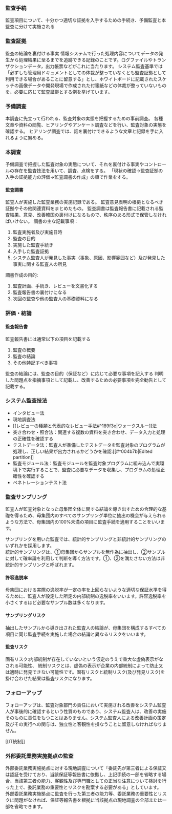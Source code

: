 ### 監査手続
監査項目について、十分かつ適切な証拠を入手するための手続き、予備監査と本監査に分けて実施される

### 監査証拠
監査の結論を裏付ける事実
情報システムで行った処理内容についてデータの発生から処理結果に至るまでを追跡できる記録のことです。ログファイルやトランザクションデータ，出力帳票などがこれに当たります。
システム監査基準では「必ずしも管理用ドキュメントとしての体裁が整っていなくとも監査証拠として利用できる場合があることに留意する」とし、ホワイトボードに記載されたスケッチの画像データや開発現場で作成された付箋紙などの体裁が整っていないものを、必要に応じて監査証拠とする例を挙げています。

### 予備調査
本調査に先立って行われる、監査対象の実態を把握するための事前調査。
各種文章や資料の閲覧、ヒアリングやアンケート調査などを行い、監査対象の実態を確認する。
ヒアリング調査では、話を裏付けできるような文章と記録を手に入れるように努める。

### 本調査
予備調査で把握した監査対象の実態について、それを裏付ける事実やコントロールの存在を監査技法を用いて、調査、点検をする。
「現状の確認->監査証拠の入手の証拠能力の評価->監査調書の作成」の順で作業をする。

#### 監査調書
監査人が実施した監査業務の実施記録である。
監査意見表明の根拠となるべき証拠やその他関連資料をまとめたもの。
監査調書は監査報告書に記載される監査結果、意見、改善韓国の裏付けになるもので、秩序のある形式で保管しなければいけない。
調書の主な記載事項：
1. 監査実施者及び実施日時
2. 監査の目的
3. 実施した監査手続き
4. 入手した監査証拠
5. システム監査人が発見した事実（事象、原因、影響範囲など）及び発見した事実に関する監査人の所見

調書作成の目的:
1. 監査計画、手続き、レビューを文書化する
2. 監査報告書の裏付けになる
3. 次回の監査や他の監査人の基礎資料になる

### 評価・結論
#### 監査報告書
監査報告書には通常以下の項目を記載する
1. 監査の概要
2. 監査の結論
3. その他特記すべき事項

監査の結論には、監査の目的（保証など）に応じて必要な事項を記入する
判明した問題点を指摘事項として記載し、改善するための必要事項を完全勧告として記載する。


### システム監査技法
- インタビュー法
- 現地調査法
- [[レビューの種類と代表的なレビュー手法#^189f3e|ウォークスルー]]法
- 突き合わせ・照合法：関連する複数の資料を突き合わせ、データ入力と処理の正確性を確認する
- テストデータ法：監査人が準備したテストデータを監査対象のプログラムが処理し、正しい結果が出力されるかどうかを確認:[[#^004b7b|Edited partition]]
- 監査モジュール法：監査モジュールを監査対象プログラムに組み込んで実環境下で実行することで、監査に必要なデータを収集し、プログラムの処理正確性を確認する
- ペネトレーションテスト法

### **監査サンプリング**
監査人が監査対象となった母集団全体に関する結論を導き出すための合理的な基礎を得るため、母集団内のすべてのサンプリング単位に抽出の機会が与えられるような方法で、母集団内の100%未満の項目に監査手続を適用することをいいます。

サンプリングを用いた監査では、統計的サンプリングと非統計的サンプリングのいずれかを採用します。  
統計的サンプリングは、①母集団からサンプルを無作為に抽出し、②サンプルに対して確率論を利用して判断を導く方法です。①、②を満たさない方法は非統計的サンプリングと呼ばれます。

#### 許容逸脱率
母集団における実際の逸脱率が一定の率を上回らないような適切な保証水準を得るために、監査人が設定した所定の内部統制の逸脱率をいいます。許容逸脱率を小さくするほど必要なサンプル数は多くなります。

#### サンプリングリスク
抽出したサンプルから導き出された監査人の結論が、母集団を構成するすべての項目に同じ監査手続を実施した場合の結論と異なるリスクをいいます。  
#### 監査リスク
固有リスク:内部統制が存在していないという仮定のうえで重大な虚偽表示がなされる可能性、
統制リスクとは、虚偽の表示が企業の内部統制によって防止又は適時に発見できない可能性です。固有リスクと統制リスク(及び発見リスク)を掛け合わせた結果は監査リスクになります。


### フォローアップ
フォローアップは、監査対象部門の責任において実施される改善をシステム監査人が事後的に確認するという性質のものであり、システム監査人は、改善の実施そのものに責任をもつことはありません。システム監査人による改善計画の策定及びその実行への関与は、独立性と客観性を損なうことに留意しなければなりません。

[[IT統制]]

### 外部委託業務実施拠点の監査
外部委託業務実施拠点に対する現地調査について「委託先が第三者による保証又は認証を受けており、当該保証等報告書に依拠し、上記手続の一部を省略する場合、当該第三者の能力、客観性及び専門職としての正当な注意について検討を行った上で、委託業務の重要性とリスクを勘案する必要がある」としています。  
外部委託業務実施拠点に監査を行った第三者の能力等、委託業務の重要性とリスクに問題がなければ、保証等報告書を根拠に当該拠点の現地調査の全部または一部を省略できます。